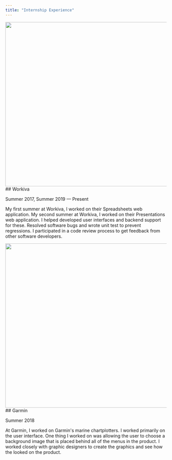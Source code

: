 ```yaml
---
title: "Internship Experience"
---
```


<img align="right" src="Workiva.png" width="512px">
## Workiva

Summer 2017, Summer 2019 — Present

My first summer at Workiva, I worked on their Spreadsheets web application. My
second summer at Workiva, I worked on their Presentations web application. I
helped developed user interfaces and backend support for these. Resolved
software bugs and wrote unit test to prevent regressions. I participated in a
code review process to get feedback from other software developers.

<img align="right" src="Garmin.webp" width="512px">
## Garmin

Summer 2018

At Garmin, I worked on Garmin's marine chartplotters. I worked primarily on the
user interface. One thing I worked on was allowing the user to choose a
background image that is placed behind all of the menus in the product. I worked
closely with graphic designers to create the graphics and see how the looked on
the product.
